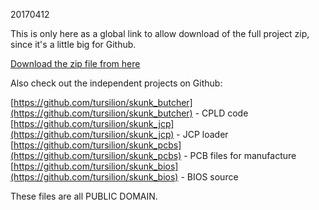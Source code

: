 20170412

This is only here as a global link to allow download of the full project zip, since it's a little big for Github.

[Download the zip file from here](https://harmlesslion.com/zips/SKUNKBOARD_FULL_RELEASE.zip)

Also check out the independent projects on Github:

[https://github.com/tursilion/skunk_butcher](https://github.com/tursilion/skunk_butcher) - CPLD code\
[https://github.com/tursilion/skunk_jcp](https://github.com/tursilion/skunk_jcp) - JCP loader\
[https://github.com/tursilion/skunk_pcbs](https://github.com/tursilion/skunk_pcbs) - PCB files for manufacture\
[https://github.com/tursilion/skunk_bios](https://github.com/tursilion/skunk_bios) - BIOS source

These files are all PUBLIC DOMAIN.

